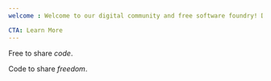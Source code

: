 ```yaml
---
welcome : Welcome to our digital community and free software foundry! Dyne.org shares tools, practices and narratives that empower artists, creatives and citizens in the digital age.

CTA: Learn More
---
```


Free to share *code*.

Code to share *freedom*.